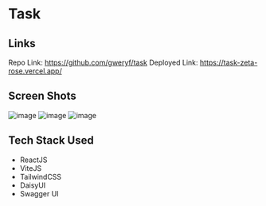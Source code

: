 # Task
## Links
Repo Link: https://github.com/gweryf/task
Deployed Link: https://task-zeta-rose.vercel.app/

## Screen Shots
![image](https://github.com/gweryf/task/assets/105338002/67ed0dd3-8da0-483c-9ab6-4045cc3fc36a)
![image](https://github.com/gweryf/task/assets/105338002/a669b63e-53b4-46a7-a451-0e6925b46d68)
![image](https://github.com/gweryf/task/assets/105338002/a0f776b2-ea31-4dfd-940e-321645c6fc71)

## Tech Stack Used
<ul>
  <li>ReactJS</li>
  <li>ViteJS</li>
  <li>TailwindCSS</li>
  <li>DaisyUI</li>
  <li>Swagger UI</li>
</ul>
